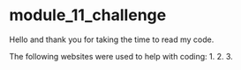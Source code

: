 # module_11_challenge

Hello and thank you for taking the time to read my code.

The following websites were used to help with coding:
1.
2. 
3. 
